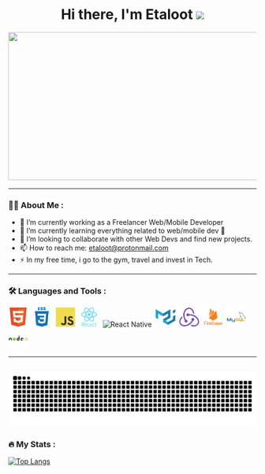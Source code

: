 <h1 align="center">
 Hi there, I'm Etaloot
  <img src="https://giphy.com/gifs/matrix-cinematography-sk6yL9EGVeAcE" width="30px"/>
</h1>

<div align="center">
    <img src="https://media.giphy.com/media/doXBzUFJRxpaUbuaqz/giphy.gif" width="600" height="300"/>
</div>



<!--
**Etaloot/etaloot** is a ✨ _special_ ✨ repository because its `README.md` (this file) appears on your GitHub profile.
-->


---


### :woman_technologist: About Me :
- 🔭 I’m currently working as a Freelancer Web/Mobile Developer
- 🌱 I’m currently learning everything related to web/mobile dev 🤣
- 👯 I’m looking to collaborate with other Web Devs and find new projects.
- 📫 How to reach me: etaloot@protonmail.com
- ⚡ In my free time, i go to the gym, travel and invest in Tech.

---


### :hammer_and_wrench: Languages and Tools :

<div>
  <img src="https://github.com/devicons/devicon/blob/master/icons/html5/html5-original.svg" title="HTML5" alt="HTML" width="40" height="40"/>&nbsp;
  <img src="https://github.com/devicons/devicon/blob/master/icons/css3/css3-plain-wordmark.svg"  title="CSS3" alt="CSS" width="40" height="40"/>&nbsp;
  <img src="https://github.com/devicons/devicon/blob/master/icons/javascript/javascript-original.svg" title="JavaScript" alt="JavaScript" width="40" height="40"/>&nbsp;
  <img src="https://github.com/devicons/devicon/blob/master/icons/react/react-original-wordmark.svg" title="React" alt="React" width="40" height="40"/>&nbsp;
  <img src="https://miro.medium.com/max/828/1*kw4JOw5KIj54IvbgEJiWeA.png" title="React Native" alt="React Native" width="40" height="40"/>&nbsp;
  <img src="https://github.com/devicons/devicon/blob/master/icons/materialui/materialui-original.svg" title="Material UI" alt="Material UI" width="40" height="40"/>&nbsp;
  <img src="https://github.com/devicons/devicon/blob/master/icons/redux/redux-original.svg" title="Redux" alt="Redux " width="40" height="40"/>&nbsp;
  <img src="https://github.com/devicons/devicon/blob/master/icons/firebase/firebase-plain-wordmark.svg" title="Firebase" alt="Firebase" width="40" height="40"/>&nbsp;
  <img src="https://github.com/devicons/devicon/blob/master/icons/mysql/mysql-original-wordmark.svg" title="MySQL"  alt="MySQL" width="40" height="40"/>&nbsp;
  <img src="https://github.com/devicons/devicon/blob/master/icons/nodejs/nodejs-original-wordmark.svg" title="NodeJS" alt="NodeJS" width="40" height="40"/>&nbsp; 
</div>

---
![Snake](https://github.com/AzeemIdrisi/AzeemIdrisi/blob/output/github-contribution-grid-snake.svg)
---

### :fire: My Stats :
[![Top Langs](https://github-readme-stats.vercel.app/api/top-langs/?username=etaloot&layout=compact&theme=vision-friendly-dark)](https://github.com/anuraghazra/github-readme-stats)
